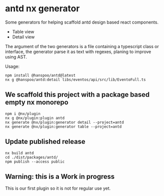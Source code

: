 # antd nx generator

Some generators for helping scaffold antd design based react components.

- Table view
- Detail view

The argument of the two generators is a file containing a typescript class or interface, the generator parse it as text
with regexes, planing to improve using AST.

Usage:

```
npm install @hanspoo/antd@latest
nx g @hanspoo/antd:detail libs/eventos/api/src/lib/EventoFull.ts
```

## We scaffold this project with a package based empty nx monorepo

```
npm i @nx/plugin
nx g @nx/plugin:plugin antd
nx generate @nx/plugin:generator detail --project=antd
nx generate @nx/plugin:generator table --project=antd
```

## Update published release

```
nx build antd
cd ./dist/packages/antd/
npm publish --access public
```

## Warning: this is a Work in progress

This is our first plugin so it is not for regular use yet.
